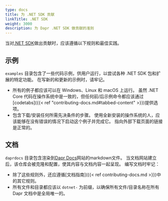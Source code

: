 ```yaml
---
type: docs
title: 为 .NET SDK 贡献
linkTitle: .NET SDK
weight: 3000
description: 为 Dapr .NET SDK 做贡献的准则
---
```


当对[.NET SDK](https://github.com/dapr/dotnet-sdk)做出贡献时，应该遵循以下规则和最佳实践。

## 示例

`examples` 目录包含了一些代码示例，供用户运行，以尝试各种 .NET SDK 包和扩展的特定功能。 在写新的和更新的示例时，请牢记。

- 所有的例子都应该可以在 Windows、Linux 和 macOS 上运行。 虽然 .NET Core 代码在操作系统中是一致的，但任何前/后示例命令都应该通过[codetabs]({{< ref "contributing-docs.md#tabbed-content" >}})提供选项。
- 包含下载/安装任何所需先决条件的步骤。 使用全新安装的操作系统的人，应该能够在没有错误的情况下启动这个例子并完成它。 指向外部下载页面的链接是正常的。

## 文档

`daprdocs` 目录包含渲染到[Dapr Docs](https://docs.dapr.io)网站的markdown文件。 当文档网站建立后，该仓库会被克隆和配置，使其内容与文档内容一起呈现。 编写文档时牢记：

- 除了这些规则外，还应遵循[文档指南]({{< ref contributing-docs.md >}})中的其它规则。
- 所有文件和目录都应该以 `dotnet-` 为前缀，以确保所有文件/目录名称在所有 Dapr 文档中是全局唯一的。
